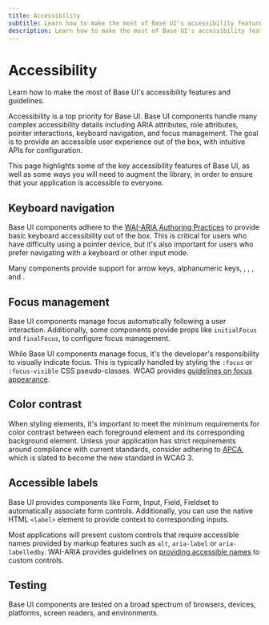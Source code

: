 ```yaml
---
title: Accessibility
subtitle: Learn how to make the most of Base UI's accessibility features and guidelines.
description: Learn how to make the most of Base UI's accessibility features and guidelines.
---
```


# Accessibility

Learn how to make the most of Base UI's accessibility features and guidelines.

Accessibility is a top priority for Base UI.
Base UI components handle many complex accessibility details including ARIA attributes, role attributes, pointer interactions, keyboard navigation, and focus management.
The goal is to provide an accessible user experience out of the box, with intuitive APIs for configuration.

This page highlights some of the key accessibility features of Base UI, as well as some ways you will need to augment the library, in order to ensure that your application is accessible to everyone.

## Keyboard navigation

Base UI components adhere to the [WAI-ARIA Authoring Practices](https://www.w3.org/WAI/ARIA/apg/) to provide basic keyboard accessibility out of the box.
This is critical for users who have difficulty using a pointer device, but it's also important for users who prefer navigating with a keyboard or other input mode.

Many components provide support for arrow keys, alphanumeric keys, , , , and .

## Focus management

Base UI components manage focus automatically following a user interaction.
Additionally, some components provide props like `initialFocus` and `finalFocus`, to configure focus management.

While Base UI components manage focus, it's the developer's responsibility to visually indicate focus.
This is typically handled by styling the `:focus` or `:focus-visible` CSS pseudo-classes.
WCAG provides [guidelines on focus appearance](https://www.w3.org/WAI/WCAG22/Understanding/focus-appearance).

## Color contrast

When styling elements, it's important to meet the minimum requirements for color contrast between each foreground element and its corresponding background element. Unless your application has strict requirements around compliance with current standards, consider adhering to [APCA](https://www.myndex.com/APCA/), which is slated to become the new standard in WCAG 3.

## Accessible labels

Base UI provides components like Form, Input, Field, Fieldset to automatically associate form controls. Additionally, you can use the native HTML `<label>` element to provide context to corresponding inputs.

Most applications will present custom controls that require accessible names provided by markup features such as `alt`, `aria-label` or `aria-labelledby`.
WAI-ARIA provides guidelines on [providing accessible names](https://www.w3.org/TR/wai-aria-1.2/#namecalculation) to custom controls.

## Testing

Base UI components are tested on a broad spectrum of browsers, devices, platforms, screen readers, and environments.
